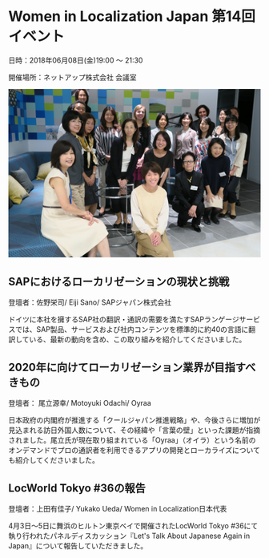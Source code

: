 # Women in Localization Japan 第14回イベント

日時：2018年06月08日(金)19:00 ～ 21:30

開催場所：ネットアップ株式会社 会議室

![image](./img/03_01.jpg)

## SAPにおけるローカリゼーションの現状と挑戦
登壇者：佐野栄司/ Eiji Sano/ SAPジャパン株式会社

ドイツに本社を擁するSAP社の翻訳・通訳の需要を満たすSAPランゲージサービスでは、SAP製品、サービスおよび社内コンテンツを標準的に約40の言語に翻訳している、最新の動向を含め、この取り組みを紹介してくださいました。

## 2020年に向けてローカリゼーション業界が目指すべきもの
登壇者： 尾立源幸/ Motoyuki Odachi/ Oyraa

日本政府の内閣府が推進する「クールジャパン推進戦略」や、今後さらに増加が見込まれる訪日外国人数について、その経緯や「言葉の壁」といった課題が指摘されました。尾立氏が現在取り組まれている「Oyraa」（オイラ）という名前のオンデマンドでプロの通訳者を利用できるアプリの開発とローカライズについても紹介してくださいました。

## LocWorld Tokyo #36の報告
登壇者：上田有佳子/ Yukako Ueda/ Women in Localization日本代表

4月3日～5日に舞浜のヒルトン東京ベイで開催されたLocWorld Tokyo #36にて執り行われたパネルディスカッション『Let's Talk About Japanese Again in Japan』について報告していただきました。
